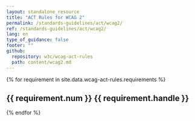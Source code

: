 ```yaml
---
layout: standalone_resource
title: "ACT Rules for WCAG 2"
permalink: /standards-guidelines/act/wcag2/
ref: /standards-guidelines/act/wcag2/
lang: en
type_of_guidance: false
footer: ""
github:
  repository: w3c/wcag-act-rules
  path: content/wcag2.md
---
```


{% for requirement in site.data.wcag-act-rules.requirements %}

## {{ requirement.num }} {{ requirement.handle }}

{% endfor %}